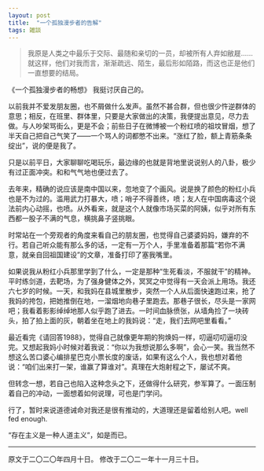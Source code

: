 ```yaml
---
layout: post
title:  "一个孤独漫步者的告解"
tags: 雑談
---
```


>我原是人类之中最乐于交际、最随和亲切的一员，却被所有人弃如敝屣……就这样，他们对我而言，渐渐疏远、陌生，最后形如陌路，而这也正是他们一直想要的结局。

《一个孤独漫步者的畅想》
我挺讨厌自己的。

以前我并不爱发朋友圈，也不屑做什么发声。虽然不甚合群，但也很少忤逆群体的意思；相反，在班里、群体里，只要是大家做出的决策，我便提出意见，尽力去做。与人吵架骂街么，更是不会；前些日子在微博被一个粉红喷的祖坟冒烟，想了半天自己把自己气笑了——一个骂人的词都憋不出来。“涨红了脸，额上青筋条条绽出”，说的便是我了。

只是以前平日，大家聊聊吃喝玩乐，最边缘的也就是背地里说说别人的八卦，极少有过正面冲突。和和气气地也便过去了。

去年来，精确的说应该是南中国以来，忽地变了个画风。说是换了颜色的粉红小兵也是不为过的。滥用武力打暴大，喷；哨子不得善终，喷；友人在中国病毒这个说法前内心动摇，也喷。从外看来，就是这个人就像市场买菜的阿姨，似乎对所有东西都一股子不满的气息，横挑鼻子竖挑眼。

时常站在一个旁观者的角度来看自己的朋友圈，也觉得自己婆婆妈妈，嫌弃的不行。若自己听众能有那么多的话，一定有一万个人，手里准备着那篇“若你不满意，就亲自回祖国建设”的文章，准备打印了塞我嘴里。

如果说我从粉红小兵那里学到了什么，一定是那种“生死看淡，不服就干”的精神。平时练剑道，去靶场，为了强身健体之外，冥冥之中觉得有一天会派上用场。我还六七岁的时候。一天，和我妈在县城里散步，突然一个人从后面快速跑过来，抢了我妈的挎包，把她推倒在地，一溜烟地向巷子里跑去。那巷子很长，尽头是一家网吧；我看着影影绰绰地那人似乎跑了进去。一时间血脉偾张，从墙角捡了一块砖头，拍了拍上面的灰，朝着坐在地上的我妈说：“走，我们去网吧里看看。”

最近看完《请回答1988》，觉得自己就像更年期的狗焕妈一样，叨逼叨叨逼叨没完。又想起我妈小时候对着我说：“你以为我想说那么多啊”，会心一笑。我当然不想这么苦口婆心编排星巴克小票长度的废话，如果有这么个人，我也想对着他说：“咱们出来打一架，谁赢了算谁对”。真理在大炮射程之下，屡试不爽。

但转念一想，若自己也陷入这种念头之下，还做得什么研究，参军算了。一面压制着自己的冲动，一面想着如何说理，可也是门学问。

行了，暂时来说道德诫命对我还是很有推动的，大道理还是留着给别人吧。well fed enough.

“存在主义是一种人道主义”，如是而已。

---
原文于二〇二〇年四月十日。
修改于二〇二一年十一月三十日。